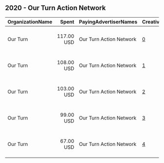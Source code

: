 ## 2020 - Our Turn Action Network 
|OrganizationName|Spent|PayingAdvertiserNames|CreativeUrls|Impressions|Genders|AgeBrackets|CountryCodes|BillingAddresses|CandidateBallotInformation|
|:---|---:|:---|:---|---:|:---|:---|:---|:---|:---|
|Our Turn|117.00 USD|Our Turn Action Network|[0](https://www.snap.com/political-ads/asset/c43fe79a4adba112e52d9fabf5dc9fd0497fe932d14db2ac6e89d52a31770622?mediaType=mp4)|58,585||18-49|united states|"116 Nassau Street - Suite 519,New York,10038,US"||
|Our Turn|108.00 USD|Our Turn Action Network|[1](https://www.snap.com/political-ads/asset/6ab43ecbde7fc4b8202bfdfa9d36b76cd7742375f479b05db10f6e0470654cc5?mediaType=mp4)|54,157||18-49|united states|"116 Nassau Street - Suite 519,New York,10038,US"||
|Our Turn|103.00 USD|Our Turn Action Network|[2](https://www.snap.com/political-ads/asset/5a26db09d324f78f2dc194eb5433d80609c83d578fed4aadf36a154374891e94?mediaType=mp4)|51,977||18-49|united states|"116 Nassau Street - Suite 519,New York,10038,US"||
|Our Turn|99.00 USD|Our Turn Action Network|[3](https://www.snap.com/political-ads/asset/1efb1e1f4b966554c7da8e78b5d811de0def30b6422e7a9988ee2fb17a0a4caa?mediaType=mp4)|49,932||18-49|united states|"116 Nassau Street - Suite 519,New York,10038,US"||
|Our Turn|67.00 USD|Our Turn Action Network|[4](https://www.snap.com/political-ads/asset/3e8535b4ef2e8125de7c6d31906db9be4b544b98a12f66fda7ac517c0b7889f5?mediaType=mp4)|34,031||18-49|united states|"116 Nassau Street - Suite 519,New York,10038,US"||
